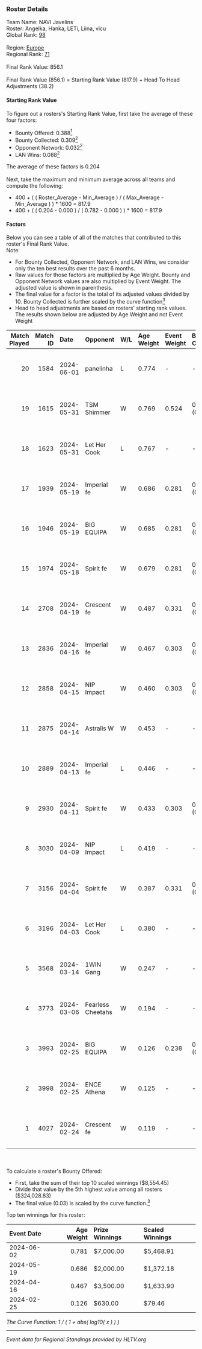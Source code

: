 ### Roster Details<br />
Team Name: NAVI Javelins<br />
Roster: Angelka, Hanka, LETi, Liina, vicu<br />
Global Rank: [98](../standings_global.md)<br />
<br />
Region: [Europe]( ../standings_europe.md)<br />
Regional Rank: [71]( ../standings_europe.md)<br />
<br />
Final Rank Value:  856.1<br />
<br />
Final Rank Value (856.1) = Starting Rank Value (817.9) + Head To Head Adjustments (38.2)<br />

#### Starting Rank Value<br />
To figure out a rosters's Starting Rank Value, first take the average of these four factors:<br />
- Bounty Offered: 0.388[<sup>1</sup>](#table2)
- Bounty Collected: 0.309[<sup>2</sup>](#table1)
- Opponent Network: 0.032[<sup>2</sup>](#table1)
- LAN Wins: 0.088[<sup>2</sup>](#table1)

The average of these factors is 0.204<br />
<br />
Next, take the maximum and minimum average across all teams and compute the following:<br />
- 400 + ( ( Roster_Average - Min_Average ) / ( Max_Average - Min_Average ) ) * 1600 = 817.9
- 400 + ( ( 0.204 - 0.000 ) / ( 0.782 - 0.000 ) ) * 1600 = 817.9


#### Factors<br />
Below you can see a table of all of the matches that contributed to this roster's Final Rank Value.<br />
Note:<br />

- For Bounty Collected, Opponent Network, and LAN Wins, we consider only the ten best results over the past 6 months.
- Raw values for those factors are multiplied by Age Weight. Bounty and Opponent Network values are also multiplied by Event Weight. The adjusted value is shown in parenthesis.
- The final value for a factor is the total of its adjusted values divided by 10. Bounty Collected is further scaled by the curve function[<sup>3</sup>](#curveFunction)
- Head to head adjustments are based on rosters' starting rank values. The results shown below are adjusted by Age Weight and not Event Weight
<span id="table1"></span><br />


| Match Played | Match ID | Date       | Opponent          | W/L | Age Weight | Event Weight | Bounty Collected | Opponent Network | LAN Wins  | H2H Adj. | Roster                            |
| -: | -: | :- | :- | :- | :- | :- | :- | :- | :- | -: | :- |
|           20 |     1584 | 2024-06-01 | panelinha         | L   | 0.774      | -            | -                | -                | -         |   -12.21 | Angelka, Hanka, LETi, Liina, vicu |
|           19 |     1615 | 2024-05-31 | TSM Shimmer       | W   | 0.769      | 0.524        | 0.020 (0.008)    | 0.199 (0.080)    | 1 (0.769) |     7.58 | Angelka, Hanka, LETi, Liina, vicu |
|           18 |     1623 | 2024-05-31 | Let Her Cook      | L   | 0.767      | -            | -                | -                | -         |   -10.67 | Angelka, Hanka, LETi, Liina, vicu |
|           17 |     1939 | 2024-05-19 | Imperial fe       | W   | 0.686      | 0.281        | 0.128 (0.025)    | 0.299 (0.058)    | 0 (0.000) |    15.93 | Angelka, Hanka, LETi, Liina, vicu |
|           16 |     1946 | 2024-05-19 | BIG EQUIPA        | W   | 0.685      | 0.281        | 0.017 (0.003)    | 0.151 (0.029)    | 0 (0.000) |     8.81 | Angelka, Hanka, LETi, Liina, vicu |
|           15 |     1974 | 2024-05-18 | Spirit fe         | W   | 0.679      | 0.281        | 0.005 (0.001)    | 0.141 (0.027)    | 0 (0.000) |     5.16 | Angelka, Hanka, LETi, Liina, vicu |
|           14 |     2708 | 2024-04-19 | Crescent fe       | W   | 0.487      | 0.331        | 0.005 (0.001)    | 0.078 (0.013)    | 0 (0.000) |     3.86 | Angelka, Hanka, LETi, Liina, vicu |
|           13 |     2836 | 2024-04-16 | Imperial fe       | W   | 0.467      | 0.303        | 0.128 (0.018)    | 0.299 (0.042)    | 0 (0.000) |    11.34 | Angelka, Hanka, LETi, Liina, vicu |
|           12 |     2858 | 2024-04-15 | NIP Impact        | W   | 0.460      | 0.303        | 0.005 (0.001)    | 0.228 (0.032)    | 0 (0.000) |     5.47 | Angelka, Hanka, LETi, Liina, vicu |
|           11 |     2875 | 2024-04-14 | Astralis W        | W   | 0.453      | -            | -                | -                | 0 (0.000) |     3.42 | Angelka, Hanka, LETi, Liina, vicu |
|           10 |     2889 | 2024-04-13 | Imperial fe       | L   | 0.446      | -            | -                | -                | -         |    -3.11 | Angelka, Hanka, LETi, Liina, vicu |
|            9 |     2930 | 2024-04-11 | Spirit fe         | W   | 0.433      | 0.303        | 0.005 (0.001)    | 0.141 (0.018)    | 0 (0.000) |     3.89 | Angelka, Hanka, LETi, Liina, vicu |
|            8 |     3030 | 2024-04-09 | NIP Impact        | L   | 0.419      | -            | -                | -                | -         |    -8.43 | Angelka, Hanka, LETi, Liina, vicu |
|            7 |     3156 | 2024-04-04 | Spirit fe         | W   | 0.387      | 0.331        | 0.005 (0.001)    | 0.141 (0.018)    | 0 (0.000) |     3.57 | Angelka, Hanka, LETi, Liina, vicu |
|            6 |     3196 | 2024-04-03 | Let Her Cook      | L   | 0.380      | -            | -                | -                | -         |    -4.37 | Angelka, Hanka, LETi, Liina, vicu |
|            5 |     3568 | 2024-03-14 | 1WIN Gang         | W   | 0.247      | -            | -                | -                | -         |     2.17 | Angelka, Hanka, LETi, Liina, vicu |
|            4 |     3773 | 2024-03-06 | Fearless Cheetahs | W   | 0.194      | -            | -                | -                | -         |     1.91 | Angelka, Hanka, LETi, Liina, vicu |
|            3 |     3993 | 2024-02-25 | BIG EQUIPA        | W   | 0.126      | 0.238        | 0.017 (0.001)    | 0.151 (0.005)    | -         |     1.72 | Angelka, Hanka, LETi, Liina, vicu |
|            2 |     3998 | 2024-02-25 | ENCE Athena       | W   | 0.125      | -            | -                | -                | -         |     1.06 | Angelka, Hanka, LETi, Liina, vicu |
|            1 |     4027 | 2024-02-24 | Crescent fe       | W   | 0.119      | -            | -                | -                | -         |     1.12 | Angelka, Hanka, LETi, Liina, vicu |

<br />
<span id="table2"></span><br />
To calculate a roster's Bounty Offered:<br />

- First, take the sum of their top 10 scaled winnings ($8,554.45)
- Divide that value by the 5th highest value among all rosters ($324,028.83)
- The final value (0.03) is scaled by the curve function.[<sup>3</sup>](#curveFunction)

Top ten winnings for this roster:<br />

| Event Date | Age Weight | Prize Winnings | Scaled Winnings |
| :- | -: | :- | :- |
| 2024-06-02 |      0.781 | $7,000.00      | $5,468.91       |
| 2024-05-19 |      0.686 | $2,000.00      | $1,372.18       |
| 2024-04-16 |      0.467 | $3,500.00      | $1,633.90       |
| 2024-02-25 |      0.126 | $630.00        | $79.46          |


<span id="curveFunction"></span>_The Curve Function: 1 / ( 1 + abs( log10( x ) ) )_<br />

---
_Event data for Regional Standings provided by HLTV.org_<br />

